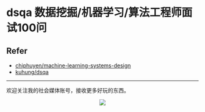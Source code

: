 # dsqa 数据挖掘/机器学习/算法工程师面试100问

## Refer
* [chiphuyen/machine-learning-systems-design][machine-learning-systems-design]
* [kuhung/dsqa][dsqa]

---

欢迎关注我的社会媒体账号，接收更多好玩的东西。

<div align="center"><img src="https://kuhungio.me/images/post/social.jpg"/></div>

[dsqa]: https://github.com/kuhung/dsqa
[machine-learning-systems-design]:https://github.com/chiphuyen/machine-learning-systems-design